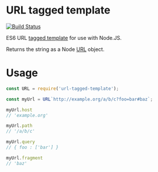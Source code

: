 URL tagged template
===================

[![Build Status](https://travis-ci.org/eddieantonio/url-tagged-template.svg?branch=master)](https://travis-ci.org/eddieantonio/url-tagged-template)

ES6 URL [tagged template][] for use with Node.JS.

Returns the string as a Node [URL][node-url] object.


[tagged template]: https://developer.mozilla.org/en-US/docs/Web/JavaScript/Reference/Template_literals#Tagged_template_literals
[node-url]: https://nodejs.org/api/url.html#url_url_strings_and_url_objects


Usage
=====

```javascript
const URL = require('url-tagged-template');

const myUrl = URL`http://example.org/a/b/c?foo=bar#baz`;

myUrl.host
// 'example.org'

myUrl.path
// '/a/b/c'

myUrl.query
// { foo : ['bar'] }

myUrl.fragment
// 'baz'
```
